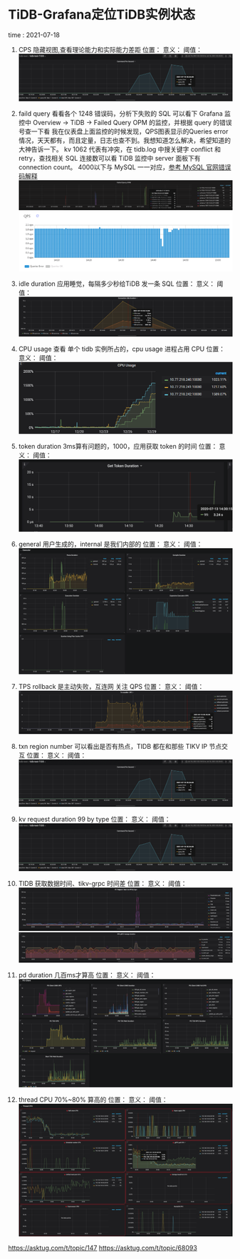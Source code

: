 # TiDB-Grafana定位TiDB实例状态
time : 2021-07-18


1. CPS 隐藏视图,查看理论能力和实际能力差距
位置：
意义：
阈值：
![01_.pic](./images/TiDB-Grafana定位TiDB实例状态/01_pic.jpg)
2. faild query 看看各个 1248 错误码，分析下失败的 SQL
可以看下 Grafana 监控中 Overview -> TiDB -> Failed Query OPM 的监控，并根据 query 的错误号查一下看
我在仪表盘上面监控的时候发现，QPS图表显示的Queries error情况，天天都有，而且定量，日志也查不到。我想知道怎么解决，希望知道的大神告诉一下。
kv 1062 代表有冲突，在 tidb.log 中搜关键字 conflict 和 retry，查找相关 SQL
连接数可以看 TiDB 监控中 server 面板下有 connection count。
4000以下与 MySQL 一一对应，[参考 MySQL 官网错误码解释](https://dev.mysql.com/doc/mysql-errors/5.7/en/error-reference-introduction.html)
![01_.pic](./images/TiDB-Grafana定位TiDB实例状态/03_pic.jpg)
![01_.pic](./images/TiDB-Grafana定位TiDB实例状态/02_pic.jpg)

3. idle duration 应用睡觉，每隔多少秒给TiDB 发一条 SQL
位置：
意义：
阈值：
![01_.pic](./images/TiDB-Grafana定位TiDB实例状态/04_pic.jpg)

4. CPU usage 查看 单个 tidb 实例所占的，cpu usage 进程占用 CPU 
位置：
意义：
阈值：
![01_.pic](./images/TiDB-Grafana定位TiDB实例状态/05_pic.jpg)

5. token duration 3ms算有问题的，1000，应用获取 token 的时间
位置：
意义：
阈值：
![01_.pic](./images/TiDB-Grafana定位TiDB实例状态/06_pic.jpg)

6. general 用户生成的，internal 是我们内部的 
位置：
意义：
阈值：
![01_.pic](./images/TiDB-Grafana定位TiDB实例状态/08_pic.jpg)

7. TPS rollback 是主动失败，互连网 关注 QPS
位置：
意义：
阈值：
![01_.pic](./images/TiDB-Grafana定位TiDB实例状态/07_pic.jpg)

8. txn region number 可以看出是否有热点，TIDB 都在和那些 TIKV IP  节点交互
位置：
意义：
阈值：
![01_.pic](./images/TiDB-Grafana定位TiDB实例状态/01_pic.jpg)

9. kv request duration 99 by type
位置：
意义：
阈值：
![01_.pic](./images/TiDB-Grafana定位TiDB实例状态/01_pic.jpg)

9. TIDB 获取数据时间、tikv-grpc 时间差
位置：
意义：
阈值：
![01_.pic](./images/TiDB-Grafana定位TiDB实例状态/09_pic.jpg)
![01_.pic](./images/TiDB-Grafana定位TiDB实例状态/10_pic.jpg)

10. pd duration  几百ms才算高
位置：
意义：
阈值：
![01_.pic](./images/TiDB-Grafana定位TiDB实例状态/11_pic.jpg)

11. thread CPU 70%~80% 算高的
位置：
意义：
阈值：
![01_.pic](./images/TiDB-Grafana定位TiDB实例状态/12_pic.jpg)








https://asktug.com/t/topic/147
https://asktug.com/t/topic/68093
